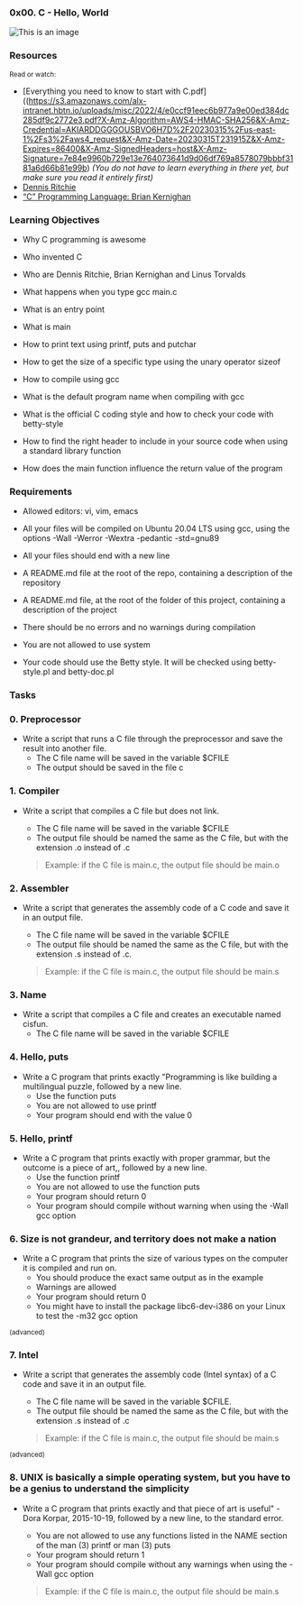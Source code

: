 ### 0x00. C - Hello, World

![This is an image](https://github.com/salimizel/alx-low_level_programming/blob/master/0x00-hello_world/unnamed.jpg)

### Resources
<sub>Read or watch:</sub>

- [Everything you need to know to start with C.pdf]((https://s3.amazonaws.com/alx-intranet.hbtn.io/uploads/misc/2022/4/e0ccf91eec6b977a9e00ed384dc285df9c2772e3.pdf?X-Amz-Algorithm=AWS4-HMAC-SHA256&X-Amz-Credential=AKIARDDGGGOUSBVO6H7D%2F20230315%2Fus-east-1%2Fs3%2Faws4_request&X-Amz-Date=20230315T231915Z&X-Amz-Expires=86400&X-Amz-SignedHeaders=host&X-Amz-Signature=7e84e9960b729e13e764073641d9d06df769a8578079bbbf3181a6d66b81e99b) *(You do not have to learn everything in there yet, but make sure you read it entirely first)*
- [Dennis Ritchie](https://intranet.alxswe.com/rltoken/YWFrRob_-Yo-_NQikMLI-g)
- [“C” Programming Language: Brian Kernighan](https://intranet.alxswe.com/rltoken/W4oygfMgAp5Hyc7o6QuSYQ)






### Learning Objectives

- Why C programming is awesome
* Who invented C
+ Who are Dennis Ritchie, Brian Kernighan and Linus Torvalds
- What happens when you type gcc main.c
* What is an entry point
+ What is main
- How to print text using printf, puts and putchar
* How to get the size of a specific type using the unary operator sizeof
+ How to compile using gcc
- What is the default program name when compiling with gcc
* What is the official C coding style and how to check your code with betty-style
+ How to find the right header to include in your source code when using a standard library function
- How does the main function influence the return value of the program

### Requirements

- Allowed editors: vi, vim, emacs
* All your files will be compiled on Ubuntu 20.04 LTS using gcc, using the options -Wall -Werror -Wextra -pedantic -std=gnu89
+ All your files should end with a new line
- A README.md file at the root of the repo, containing a description of the repository
* A README.md file, at the root of the folder of this project, containing a description of the project
+ There should be no errors and no warnings during compilation
- You are not allowed to use system
* Your code should use the Betty style. It will be checked using betty-style.pl and betty-doc.pl


### Tasks
### 0. Preprocessor

+ Write a script that runs a C file through the preprocessor and save the result into another file.
     - The C file name will be saved in the variable $CFILE
     - The output should be saved in the file c

### 1. Compiler

+ Write a script that compiles a C file but does not link.
     - The C file name will be saved in the variable $CFILE
     - The output file should be named the same as the C file, but with the extension .o instead of .c
       
     > Example: if the C file is main.c, the output file should be main.o

### 2. Assembler

+ Write a script that generates the assembly code of a C code and save it in an output file.
     - The C file name will be saved in the variable $CFILE
     - The output file should be named the same as the C file, but with the extension .s instead of .c.
      
     > Example: if the C file is main.c, the output file should be main.s
  
### 3. Name

+ Write a script that compiles a C file and creates an executable named cisfun.
     - The C file name will be saved in the variable $CFILE


### 4. Hello, puts

+ Write a C program that prints exactly "Programming is like building a multilingual puzzle, followed by a new line.
     - Use the function puts
     - You are not allowed to use printf
     - Your program should end with the value 0


### 5. Hello, printf

+ Write a C program that prints exactly with proper grammar, but the outcome is a piece of art,, followed by a new line.
     - Use the function printf
     - You are not allowed to use the function puts
     - Your program should return 0
     - Your program should compile without warning when using the -Wall gcc option



### 6. Size is not grandeur, and territory does not make a nation

+ Write a C program that prints the size of various types on the computer it is compiled and run on.
     - You should produce the exact same output as in the example
     - Warnings are allowed
     - Your program should return 0
     - You might have to install the package libc6-dev-i386 on your Linux to test the -m32 gcc option


<sub>(advanced)</sub>
### 7. Intel 

+ Write a script that generates the assembly code (Intel syntax) of a C code and save it in an output file.
     - The C file name will be saved in the variable $CFILE.
     - The output file should be named the same as the C file, but with the extension .s instead of .c

     > Example: if the C file is main.c, the output file should be main.s



<sub>(advanced)</sub>
### 8. UNIX is basically a simple operating system, but you have to be a genius to understand the simplicity

+ Write a C program that prints exactly and that piece of art is useful" - Dora Korpar, 2015-10-19, followed by a new line, to the standard error.
     - You are not allowed to use any functions listed in the NAME section of the man (3) printf or man (3) puts
     - Your program should return 1
     - Your program should compile without any warnings when using the -Wall gcc option

     > Example: if the C file is main.c, the output file should be main.s
